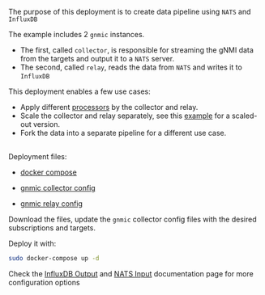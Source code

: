 The purpose of this deployment is to create data pipeline using `NATS` and `InfluxDB`

The example includes 2 `gnmic` instances.

- The first, called `collector`, is responsible for streaming the gNMI data from the targets and output it to a `NATS` server.
- The second, called `relay`, reads the data from `NATS` and writes it to `InfluxDB`

This deployment enables a few use cases:

- Apply different [processors](../../advanced/event_processors/intro.md) by the collector and relay.
- Scale the collector and relay separately, see this [example](gnmic_cluster_nats_prometheus.md) for a scaled-out version.
- Fork the data into a separate pipeline for a different use case.

<div class="mxgraph" style="max-width:100%;border:1px solid transparent;margin:0 auto; display:block;" data-mxgraph="{&quot;page&quot;:12,&quot;zoom&quot;:1.4,&quot;highlight&quot;:&quot;#0000ff&quot;,&quot;nav&quot;:true,&quot;check-visible-state&quot;:true,&quot;resize&quot;:true,&quot;url&quot;:&quot;https://raw.githubusercontent.com/karimra/gnmic/diagrams/diagrams/pipeline_nats_influxdb.drawio&quot;}"></div>

<script type="text/javascript" src="https://cdn.jsdelivr.net/gh/hellt/drawio-js@main/embed2.js?&fetch=https%3A%2F%2Fraw.githubusercontent.com%2Fkarimra%2Fgnmic%2Fdiagrams%2Fpipeline_nats_influxdb.drawio" async></script>


Deployment files:

- [docker compose](https://github.com/karimra/gnmic/blob/deployments/examples/deployments/3.pipelines/2.gnmic-nats-gnmic-influxdb/docker-compose.yaml)

- [gnmic collector config](https://github.com/karimra/gnmic/blob/deployments/examples/deployments/3.pipelines/2.gnmic-nats-gnmic-influxdb/gnmic-collector.yaml)
- [gnmic relay config](https://github.com/karimra/gnmic/blob/deployments/examples/deployments/3.pipelines/2.gnmic-nats-gnmic-influxdb/gnmic-relay.yaml)

Download the files, update the `gnmic` collector config files with the desired subscriptions and targets.

Deploy it with:

```bash
sudo docker-compose up -d
```

Check the [InfluxDB Output](../../advanced/multi_outputs/influxdb_output.md) and [NATS Input](../../advanced/inputs/nats_input.md) documentation page for more configuration options
